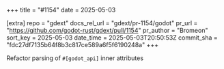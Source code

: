 +++
title = "#1154"
date = 2025-05-03

[extra]
repo = "gdext"
docs_rel_url = "gdext/pr-1154/godot"
pr_url = "https://github.com/godot-rust/gdext/pull/1154"
pr_author = "Bromeon"
sort_key = 2025-05-03
date_time = 2025-05-03T20:50:53Z
commit_sha = "fdc27df7135b64f8b3c817ce589a6f5f6190248a"
+++

Refactor parsing of `#[godot_api]` inner attributes
